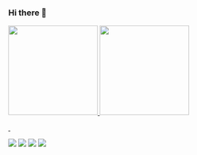 ### Hi there 👋

<div>
  <a href="https://github.com/rodrigoreis">
  <img height="180em" src="https://github-readme-stats.vercel.app/api?username=rodrigoreis&show_icons=true&theme=nightowl&include_all_commits=true&count_private=true"/>
  <img height="180em" src="https://github-readme-stats.vercel.app/api/top-langs/?username=rodrigoreis&layout=compact&langs_count=7&theme=nightowl"/>
</div>

  <p>&nbsp;</p>

<div> 
  <a href = "mailto:rodrigo@rodrigoreis.net"><img src="https://img.shields.io/static/v1?label=email&message=rodrigo@rodrigoreis.net&color=#000" target="_blank"></a>
  <a href="https://instagram.com/rodrigosor" target="_blank"><img src="https://img.shields.io/badge/-Instagram-%23E4405F?flat&logo=instagram&logoColor=white" target="_blank"></a>  
  <a href="https://www.linkedin.com/in/rodrigosor" target="_blank"><img src="https://img.shields.io/badge/-LinkedIn-%230077B5?style=flat&logo=linkedin&logoColor=white" target="_blank"></a>
  <a href="https://twitter.com/rodrigoreis" target="_blank"><img src="https://img.shields.io/twitter/follow/rodrigoreis?label=me%20siga%20%40rodrigoreis"></a>
</div>

